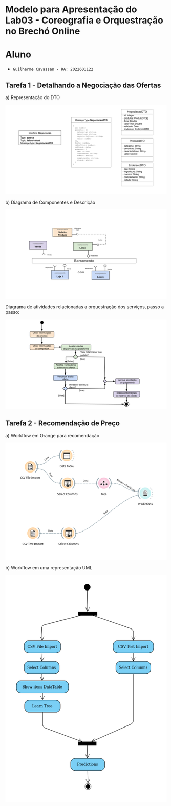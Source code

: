 # Modelo para Apresentação do Lab03 - Coreografia e Orquestração no Brechó Online

# Aluno
* `Guilherme Cavassan - RA: 2022601122`

## Tarefa 1 - Detalhando a Negociação das Ofertas

a) Representação do DTO

![DTO](images/Lab03_tarefa1-a.png)

b) Diagrama de Componentes e Descrição

![Coreografia](images/Lab03_tarefa1-b1.png)

Diagrama de atividades relacionadas a orquestração dos serviços, passo a passo: 

![Orquestração](images/Lab03_tarefa1-b2.png)

## Tarefa 2 - Recomendação de Preço

a) Workflow em Orange para recomendação

![Workflow Orange](images/Lab03_tarefa2-a.png)

b) Workflow em uma representação UML

![Workflow UML](images/Lab03_tarefa2-b.png)
